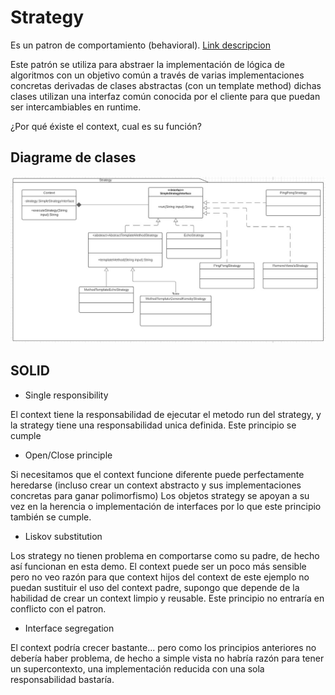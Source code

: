 # Strategy
Es un patron de comportamiento (behavioral). [Link descripcion](https://sourcemaking.com/design_patterns/strategy)

Este patrón se utiliza para abstraer la implementación de lógica de algoritmos con un objetivo común a través  de varias implementaciones concretas derivadas de clases abstractas (con un template method) dichas clases utilizan una interfaz común conocida por el cliente para que puedan ser intercambiables en runtime.

¿Por qué éxiste el context, cual es su función?

## Diagrame de clases
![UML](strategy.jpg)

## SOLID
* Single responsibility

El context tiene la responsabilidad de ejecutar el metodo run del strategy, y la strategy tiene una responsabilidad unica definida. Este principio se cumple

* Open/Close principle

Si necesitamos que el context funcione diferente puede perfectamente heredarse (incluso crear un context abstracto y sus implementaciones concretas para ganar polimorfismo) Los objetos strategy se apoyan a su vez en la herencia o implementación de interfaces por lo que este principio también se cumple.

* Liskov substitution

Los strategy no tienen problema en comportarse como su padre, de hecho así funcionan en esta demo. El context puede ser un poco más sensible pero no veo razón para que context hijos del context de este ejemplo no puedan sustituir el uso del context padre, supongo que depende de la habilidad de crear un context limpio y reusable. Este principio no entraría en conflicto con el patron.

* Interface segregation

El context podría crecer bastante... pero como los principios anteriores no debería haber problema, de hecho a simple vista no habría razón para tener un supercontexto, una implementación reducida con una sola responsabilidad bastaría.
